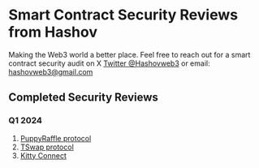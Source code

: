 # Smart Contract Security Reviews from Hashov

Making the Web3 world a better place.
Feel free to reach out for a smart contract security audit on X [Twitter @Hashovweb3](https://twitter.com/Hashovweb3) or email: hashovweb3@gmail.com 

## Completed Security Reviews

### Q1 2024

1. [PuppyRaffle protocol](solo/pdf/puppy-raffle-security-review.pdf)
2. [TSwap protocol](/solo/pdf/t-swap-protocol-security-review.pdf)
3. [Kitty Connect](/contests/hashov-#12_-Kitty-Connect%20-%20security%20review.md)